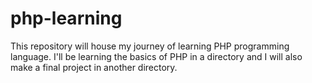 # php-learning

This repository will house my journey of learning PHP programming language.
I'll be learning the basics of PHP in a directory and I will also make a final
project in another directory.
